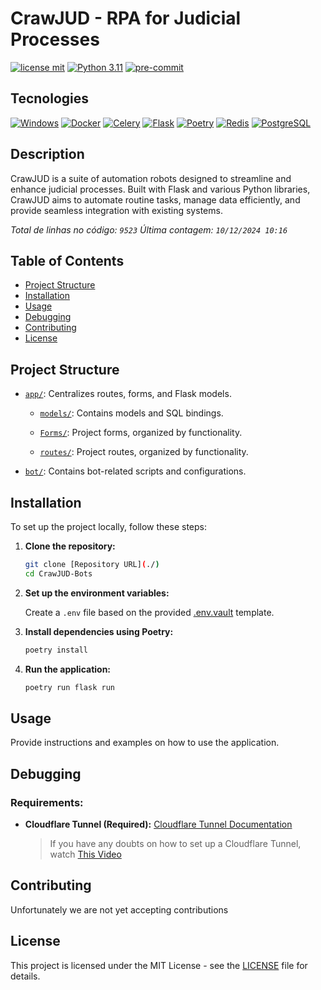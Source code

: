 # CrawJUD - RPA for Judicial Processes

[![license mit](https://img.shields.io/badge/licence-MIT-blue.svg)](./LICENSE)
[![Python 3.11](https://shields.io/badge/python-3.11%20-green?logo=python)](https://python.org/downloads/release/python-3119/)
[![pre-commit](https://img.shields.io/badge/pre--commit-enabled-brightgreen?logo=pre-commit)](https://github.com/pre-commit/pre-commit)

## Tecnologies

[![Windows](https://img.shields.io/badge/Windows-0078D6?style=for-the-badge&logo=windows&logoColor=white)](https://learn.microsoft.com/pt-br/virtualization/windowscontainers/quick-start/set-up-environment?tabs=dockerce)
[![Docker](https://img.shields.io/badge/Docker-2496ED?style=for-the-badge&logo=docker&logoColor=white)](https://www.docker.com/get-started)
[![Celery](https://img.shields.io/badge/celery-%23a9cc54.svg?style=for-the-badge&logo=celery&logoColor=ddf4a4)](https://docs.celeryq.dev/en/stable/)
[![Flask](https://img.shields.io/badge/Flask-000000?style=for-the-badge&logo=flask&logoColor=white)](https://flask.palletsprojects.com/en/2.0.x/)
[![Poetry](https://img.shields.io/badge/Poetry-430098?style=for-the-badge&logo=python&logoColor=white)](https://python-poetry.org/docs/)
[![Redis](https://img.shields.io/badge/Redis-DC382D?style=for-the-badge&logo=redis&logoColor=white)](https://redis.io/)
[![PostgreSQL](https://img.shields.io/badge/PostgreSQL-4169E1?style=for-the-badge&logo=postgresql&logoColor=white)](https://www.postgresql.org/)

## Description

CrawJUD is a suite of automation robots designed to streamline and enhance judicial processes. Built with Flask and various Python libraries, CrawJUD aims to automate routine tasks, manage data efficiently, and provide seamless integration with existing systems.

_Total de linhas no código: `9523`_
_Última contagem: `10/12/2024 10:16`_

## Table of Contents

- [Project Structure](#project-structure)
- [Installation](#installation)
- [Usage](#usage)
- [Debugging](#debugging)
- [Contributing](#contributing)
- [License](#license)

## Project Structure

- [`app/`](./app/): Centralizes routes, forms, and Flask models.

  - [`models/`](./app/models/): Contains models and SQL bindings.

  - [`Forms/`](./app/Forms/): Project forms, organized by functionality.

  - [`routes/`](./app/routes/): Project routes, organized by functionality.

- [`bot/`](./bot/): Contains bot-related scripts and configurations.

## Installation

To set up the project locally, follow these steps:

1. **Clone the repository:**

   ```bash
   git clone [Repository URL](./)
   cd CrawJUD-Bots
   ```

2. **Set up the environment variables:**

   Create a `.env` file based on the provided [.env.vault](http://_vscodecontentref_/0) template.

3. **Install dependencies using Poetry:**

   ```bash
   poetry install
   ```

4. **Run the application:**

   ```bash
   poetry run flask run
   ```

## Usage

Provide instructions and examples on how to use the application.

## Debugging

### Requirements:

- **Cloudflare Tunnel (Required):** [Cloudflare Tunnel Documentation](https://developers.cloudflare.com/cloudflare-one/connections/connect-networks/)

  > If you have any doubts on how to set up a Cloudflare Tunnel, watch [This Video](https://www.youtube.com/watch?v=Y0LTZZCyPko&t=123s)

## Contributing

Unfortunately we are not yet accepting contributions

## License

This project is licensed under the MIT License - see the [LICENSE](./LICENSE) file for details.
